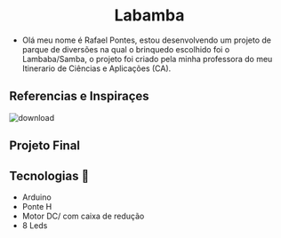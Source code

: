 <h1 align='center'>Labamba</h1> 

      
- Olá meu nome é Rafael Pontes, estou desenvolvendo um projeto de parque de diversões na qual o brinquedo escolhido foi o Lambaba/Samba, o projeto foi criado pela minha professora do meu Itinerario de Ciências e Aplicações (CA).



<h2>Referencias e Inspiraçes</h2>

![download](https://user-images.githubusercontent.com/79320030/187224883-300f80b6-3127-4263-8db8-c4a7d1ff7093.jpeg)

<h2>Projeto Final</h2>

## Tecnologias :rocket: 
  - Arduino
  - Ponte H
  - Motor DC/ com caixa de redução
  - 8 Leds
 
